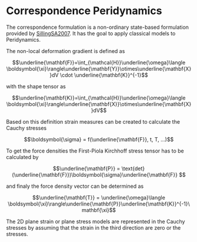 # Correspondence Peridynamics

The correspondence formulation is a non-ordinary state-based formulation provided by [SillingSA2007](@cite). It has the goal to apply classical models to Peridynamics.

The non-local deformation gradient is defined as

$$\underline{\mathbf{F}}=\int_{\mathcal{H}}\underline{\omega}\langle \boldsymbol{\xi}\rangle\underline{\mathbf{Y}}\otimes\underline{\mathbf{X}}dV \cdot \underline{\mathbf{K}}^{-1}$$

with the shape tensor as

$$\underline{\mathbf{K}}=\int_{\mathcal{H}}\underline{\omega}\langle \boldsymbol{\xi}\rangle\underline{\mathbf{X}}\otimes\underline{\mathbf{X}}dV$$

Based on this definition strain measures can be created to calculate the Cauchy stresses

$$\boldsymbol{\sigma} = f(\underline{\mathbf{F}}, t, T, ...)$$

To get the force densities the First-Piola Kirchhoff stress tensor has to be calculated by

$$\underline{\mathbf{P}} = \text{det}(\underline{\mathbf{F}})\boldsymbol{\sigma}\underline{\mathbf{F}} $$

and finaly the force density vector can be determined as

$$\underline{\mathbf{T}} = \underline{\omega}\langle \boldsymbol{\xi}\rangle\underline{\mathbf{P}}\underline{\mathbf{K}}^{-1}\mathbf{\xi}$$

The 2D plane strain or plane stress models are represented in the Cauchy stresses by assuming that the strain in the third direction are zero or the stresses.